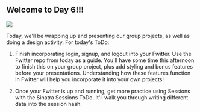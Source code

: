 ## Welcome to Day 6!!!

![](http://weknowmemes.com/wp-content/uploads/2012/05/doggie-tech-support.jpg)

Today, we'll be wrapping up and presenting our group projects, as well as doing a design activity. For today's ToDo: 

1. Finish incorporating login, signup, and logout into your Fwitter. Use the Fwitter repo from today as a guide. You'll have some time this afternoon to finish this on your group project, plus add styling and bonus features before your presentations. Understanding how these features function in Fwitter will help you incorporate it into your own projects! 

2. Once your Fwitter is up and running, get more practice using Sessions with the Sinatra Sessions ToDo. It'll walk you through writing different data into the session hash. 

